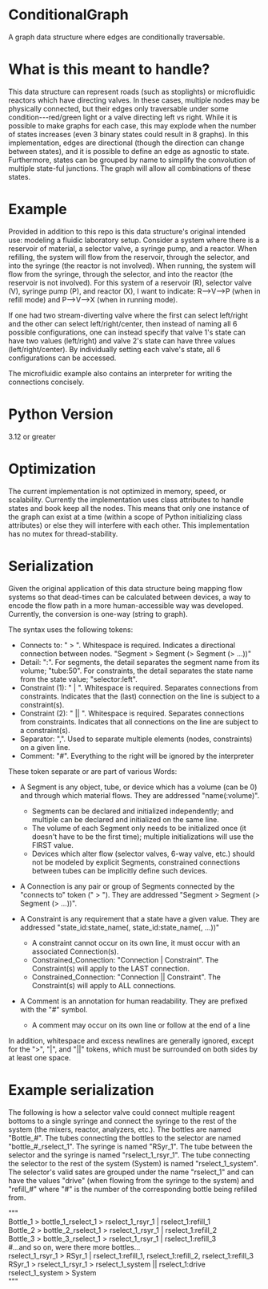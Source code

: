 # ConditionalGraph
A graph data structure where edges are conditionally traversable.

# What is this meant to handle?
This data structure can represent roads (such as stoplights) or microfluidic reactors which have directing valves.
In these cases, multiple nodes may be physically connected, but their edges only traversable under some condition---red/green light or a valve directing left vs right.
While it is possible to make graphs for each case, this may explode when the number of states increases (even 3 binary states could result in 8 graphs).
In this implementation, edges are directional (though the direction can change between states), and it is possible to define an edge as agnostic to state.
Furthermore, states can be grouped by name to simplify the convolution of multiple state-ful junctions.
The graph will allow all combinations of these states.

# Example
Provided in addition to this repo is this data structure's original intended use: modeling a fluidic laboratory setup.
Consider a system where there is a reservoir of material, a selector valve, a syringe pump, and a reactor.
When refilling, the system will flow from the reservoir, through the selector, and into the syringe (the reactor is not involved).
When running, the system will flow from the syringe, through the selector, and into the reactor (the reservoir is not involved).
For this system of a reservoir (R), selector valve (V), syringe pump (P), and reactor (X), I want to indicate:
R-->V-->P (when in refill mode) and P-->V-->X (when in running mode).

If one had two stream-diverting valve where the first can select left/right and the other can select left/right/center, then instead of naming all 6 possible configurations, one can instead specify that valve 1's state can have two values (left/right) and valve 2's state can have three values (left/right/center).
By individually setting each valve's state, all 6 configurations  can be accessed.

The microfluidic example also contains an interpreter for writing the connections concisely.

# Python Version
3.12 or greater

# Optimization
The current implementation is not optimized in memory, speed, or scalability.
Currently the implementation uses class attributes to handle states and book keep all the nodes.
This means that only one instance of the graph can exist at a time (within a scope of Python initializing class attributes) or else they will interfere with each other.
This implementation has no mutex for thread-stability.

# Serialization
Given the original application of this data structure being mapping flow systems so that dead-times can be calculated between devices, a way to encode the flow path in a more human-accessible way was developed.
Currently, the conversion is one-way (string to graph).

The syntax uses the following tokens:

- Connects to: " > ".  Whitespace is required.  Indicates a directional connection between nodes.  "Segment > Segment (> Segment (> ...))"
- Detail: ":".  For segments, the detail separates the segment name from its volume; "tube:50".  For constraints, the detail separates the state name from the state value; "selector:left".
- Constraint (1): " | ".  Whitespace is required.  Separates connections from constraints.  Indicates that the (last) connection on the line is subject to a constraint(s).
- Constraint (2): " || ".  Whitespace is required.  Separates connections from constraints.  Indicates that all connections on the line are subject to a constraint(s).
- Separator: ",".  Used to separate multiple elements (nodes, constraints) on a given line.
- Comment: "#".  Everything to the right will be ignored by the interpreter

These token separate or are part of various Words:

- A Segment is any object, tube, or device which has a volume (can be 0) and through which material flows.  They are addressed "name(:volume)".

  - Segments can be declared and initialized independently; and multiple can be declared and initialized on the same line.
  - The volume of each Segment only needs to be initialized once (it doesn't have to be the first time);
    multiple initializations will use the FIRST value.
  - Devices which alter flow (selector valves, 6-way valve, etc.) should not be modeled by explicit Segments,
    constrained connections between tubes can be implicitly define such devices.

- A Connection is any pair or group of Segments connected by the "connects to" token (" > ").  They are addressed "Segment > Segment (> Segment (> ...))".

- A Constraint is any requirement that a state have a given value.  They are addressed "state_id:state_name(, state_id:state_name(, ...))"

  - A constraint cannot occur on its own line, it must occur with an associated Connection(s).
  - Constrained_Connection: "Connection | Constraint".  The Constraint(s) will apply to the LAST connection.
  - Constrained_Connection: "Connection || Constraint".  The Constraint(s) will apply to ALL connections.

- A Comment is an annotation for human readability.  They are prefixed with the "#" symbol.

  - A comment may occur on its own line or follow at the end of a line 

In addition, whitespace and excess newlines are generally ignored, except for the ">", "|", and "||" tokens,
which must be surrounded on both sides by at least one space.

# Example serialization
The following is how a selector valve could connect multiple reagent bottoms to a single syringe and connect the syringe to the rest of the system (the mixers, reactor, analyzers, etc.).
The bottles are named "Bottle\_#".  The tubes connecting the bottles to the selector are named "bottle\_#\_rselect\_1".  The syringe is named "RSyr\_1". The tube between the selector and the syringe is named "rselect\_1\_rsyr\_1".  The tube connecting the selector to the rest of the system (System) is named "rselect\_1\_system".  The selector's valid sates are grouped under the name "rselect\_1" and can have the values "drive" (when flowing from the syringe to the system) and "refill\_#" where "#" is the number of the corresponding bottle being refilled from.

""" \
Bottle_1 > bottle_1_rselect_1 > rselect_1_rsyr_1 | rselect_1:refill_1 \
Bottle_2 > bottle_2_rselect_1 > rselect_1_rsyr_1 | rselect_1:refill_2 \
Bottle_3 > bottle_3_rselect_1 > rselect_1_rsyr_1 | rselect_1:refill_3 \
#...and so on, were there more bottles... \
rselect_1_rsyr_1 > RSyr_1 | rselect_1:refill_1, rselect_1:refill_2, rselect_1:refill_3 \
RSyr_1 > rselect_1_rsyr_1 > rselect_1_system || rselect_1:drive \
rselect_1_system > System \
"""
